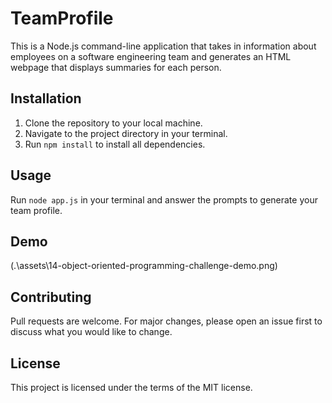 # TeamProfile

This is a Node.js command-line application that takes in information about employees on a software engineering team and generates an HTML webpage that displays summaries for each person.

## Installation

1. Clone the repository to your local machine.
2. Navigate to the project directory in your terminal.
3. Run `npm install` to install all dependencies.

## Usage

Run `node app.js` in your terminal and answer the prompts to generate your team profile.

## Demo

(.\assets\14-object-oriented-programming-challenge-demo.png)

## Contributing

Pull requests are welcome. For major changes, please open an issue first to discuss what you would like to change.

## License

This project is licensed under the terms of the MIT license.